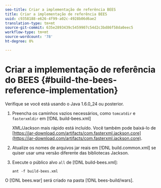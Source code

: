 ```yaml
---
seo-title: Criar a implementação de referência BEES
title: Criar a implementação de referência BEES
uuid: c9358188-e626-4f99-a02c-4928b06d6ae2
translation-type: tm+mt
source-git-commit: 635e2893439c5459907c54d2c3bd86f58da0eec5
workflow-type: tm+mt
source-wordcount: '78'
ht-degree: 0%

---
```



# Criar a implementação de referência do BEES {#build-the-bees-reference-implementation}

Verifique se você está usando o Java 1.6.0_24 ou posterior.
1. Preencha os caminhos vazios necessários, como `tomcatdir` e `fasterxmldir` em [!DNL build-bees.xml]

   XML/Jackson mais rápido está incluído. Você também pode baixá-lo de [https://jar-download.com/artifacts/com.fasterxml.jackson.core](https://jar-download.com/artifacts/com.fasterxml.jackson.core).
1. Atualize os nomes de arquivos jar reais em [!DNL build.common.xml] se quiser usar uma versão diferente das bibliotecas Jackson.
1. Execute o público alvo `all` de [!DNL build-bees.xml]:

   ```
   ant -f build-bees.xml
   ```

O [!DNL bees.war] será criado na pasta [!DNL bees-build/wars].